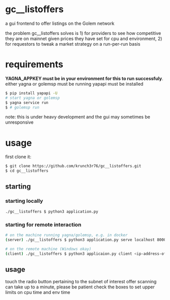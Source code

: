 # gc__listoffers
a gui frontend to offer listings on the Golem network

the problem gc__listoffers solves is 1) for providers to see how competitive they are on mainnet given prices they have set for cpu and environment, 2) for requestors to tweak a market strategy on a run-per-run basis

# requirements
**YAGNA_APPKEY must be in your environment for this to run successfuly**.
either yagna or golemsp must be running
yapapi must be installed

```bash
$ pip install yapapi -U
# start yagna or golemsp
$ yagna service run
$ # golemsp run
```
note: this is under heavy development and the gui may sometimes be unresponsive

# usage
first clone it:
```bash
$ git clone https://github.com/krunch3r76/gc__listoffers.git
$ cd gc__listoffers
```

## starting
### starting locally
```bash
./gc__listoffers $ python3 application.py
```

### starting for remote interaction
```bash
# on the machine running yagna/golemsp, e.g. in docker
(server) ./gc__listoffers $ python3 application.py serve localhost 8000

# on the remote machine (Windows okay)
(client) ./gc__listoffers $ python3 applicaion.py client <ip-address-of-server> 8000
```

## usage
touch the radio button pertaining to the subnet of interest
offer scanning can take up to a minute, please be patient
check the boxes to set upper limits on cpu time and env time
